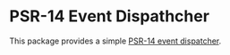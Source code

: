 # PSR-14 Event Dispathcher

This package provides a simple [PSR-14 event dispatcher](https://www.php-fig.org/psr/psr-14/).
